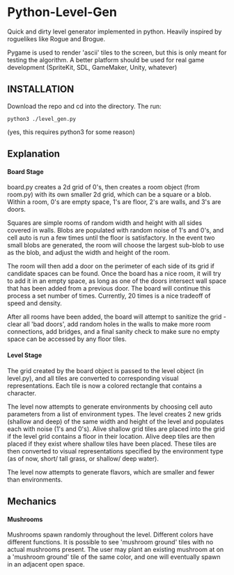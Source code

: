 # Python-Level-Gen

Quick and dirty level generator implemented in python. Heavily inspired by roguelikes like Rogue and Brogue.

Pygame is used to render 'ascii' tiles to the screen, but this is only meant for testing the algorithm.
A better platform should be used for real game development (SpriteKit, SDL, GameMaker, Unity, whatever)

## INSTALLATION

Download the repo and cd into the directory. The run:

```
python3 ./level_gen.py
```

(yes, this requires python3 for some reason)

## Explanation

#### Board Stage
board.py creates a 2d grid of 0's, then creates a room object (from room.py) with its own smaller 2d grid, which can be a square or a blob.
Within a room, 0's are empty space, 1's are floor, 2's are walls, and 3's are doors.

Squares are simple rooms of random width and height with all sides covered in walls. Blobs are populated with random noise of 1's and 0's, and cell auto is run a few times until the floor is satisfactory. In the event two small blobs are generated, the room will choose the largest sub-blob to use as the blob, and adjust the width and height of the room.

The room will then add a door on the perimeter of each side of its grid if candidate spaces can be found. Once the board has a nice room, it will try to add it in an empty space, as long as one of the doors intersect wall space that has been added from a previous door. The board will continue this process a set number of times. Currently, 20 times is a nice tradeoff of speed and density.

After all rooms have been added, the board will attempt to sanitize the grid - clear all 'bad doors', add random holes in the walls to make more room connections, add bridges, and a final sanity check to make sure no empty space can be accessed by any floor tiles.

#### Level Stage
The grid created by the board object is passed to the level object (in level.py), and all tiles are converted to corresponding visual representations. Each tile is now a colored rectangle that contains a character. 

The level now attempts to generate environments by choosing cell auto parameters from a list of environment types. The level creates 2 new grids (shallow and deep) of the same width and height of the level and populates each with noise (1's and 0's). Alive shallow grid tiles are placed into the grid if the level grid contains a floor in their location. Alive deep tiles are then placed if they exist where shallow tiles have been placed. These tiles are then converted to visual representations specified by the environment type (as of now, short/ tall grass, or shallow/ deep water).

The level now attempts to generate flavors, which are smaller and fewer than environments.


## Mechanics

#### Mushrooms

Mushrooms spawn randomly throughout the level. Different colors have different functions. It is possible to see 'mushroom ground' tiles with no actual mushrooms present. The user may plant an existing mushroom at on a 'mushroom ground' tile of the same color, and one will eventually spawn in an adjacent open space.